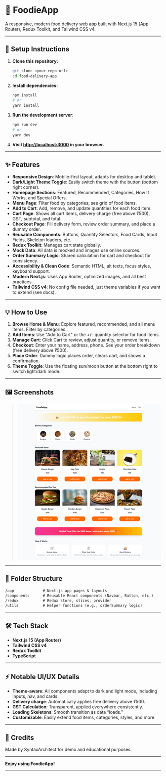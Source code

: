 # 🍔 FoodieApp

A responsive, modern food delivery web app built with Next.js 15 (App Router), Redux Toolkit, and Tailwind CSS v4.

---

## 🚀 Setup Instructions

1. **Clone this repository:**

   ```bash
   git clone <your-repo-url>
   cd food-delivery-app
   ```

2. **Install dependencies:**

   ```bash
   npm install
   # or
   yarn install
   ```

3. **Run the development server:**

   ```bash
   npm run dev
   # or
   yarn dev
   ```

4. **Visit [http://localhost:3000](http://localhost:3000) in your browser.**

---

## ✨ Features

- **Responsive Design**: Mobile-first layout, adapts for desktop and tablet.
- **Dark/Light Theme Toggle**: Easily switch theme with the button (bottom right corner).
- **Homepage Sections**: Featured, Recommended, Categories, How It Works, and Special Offers.
- **Menu Page**: Filter food by categories; see grid of food items.
- **Add to Cart**: Add, remove, and update quantities for each food item.
- **Cart Page**: Shows all cart items, delivery charge (free above ₹500), GST, subtotal, and total.
- **Checkout Page**: Fill delivery form, review order summary, and place a dummy order.
- **Reusable Components**: Buttons, Quantity Selectors, Food Cards, Input Fields, Skeleton loaders, etc.
- **Redux Toolkit**: Manages cart state globally.
- **Mock Data**: All data is mocked and images use online sources.
- **Order Summary Logic**: Shared calculation for cart and checkout for consistency.
- **Accessibility & Clean Code**: Semantic HTML, alt texts, focus styles, keyboard support.
- **Modern Next.js**: Uses App Router, optimized images, and all best practices.
- **Tailwind CSS v4**: No config file needed, just theme variables if you want to extend (see docs).

---

## 💡 How to Use

1. **Browse Home & Menu**: Explore featured, recommended, and all menu items. Filter by categories.
2. **Add Items**: Use "Add to Cart" or the +/- quantity selector for food items.
3. **Manage Cart**: Click Cart to review, adjust quantity, or remove items.
4. **Checkout**: Enter your name, address, phone. See your order breakdown (free delivery above ₹500).
5. **Place Order**: Dummy logic places order, clears cart, and shows a confirmation.
6. **Theme Toggle**: Use the floating sun/moon button at the bottom right to switch light/dark mode.

---

## 🖼️ Screenshots

> ![Home Page](screenshots/home.png)

---

## 📁 Folder Structure

```
/app             # Next.js app pages & layouts
/components      # Reusable React components (Navbar, Button, etc.)
/redux           # Redux store, slices, provider
/utils           # Helper functions (e.g., orderSummary logic)
```

---

## 🛠️ Tech Stack

- **Next.js 15 (App Router)**
- **Tailwind CSS v4**
- **Redux Toolkit**
- **TypeScript**

---

## ⚡ Notable UI/UX Details

- **Theme-aware**: All components adapt to dark and light mode, including inputs, nav, and cards.
- **Delivery charge**: Automatically applies free delivery above ₹500.
- **GST Calculation**: Transparent, applied everywhere consistently.
- **Loading Skeletons**: Smooth transition as data “loads.”
- **Customizable**: Easily extend food items, categories, styles, and more.

---

## 🙏 Credits

Made by SyntaxArchitect for demo and educational purposes.

---

**Enjoy using FoodieApp!**

---
